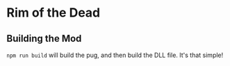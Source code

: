 # Rim of the Dead

## Building the Mod

`npm run build` will build the pug, and then build the DLL file. It's that simple!
